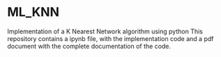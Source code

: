 # ML_KNN
Implementation of a K Nearest Network algorithm using python
This repository contains a ipynb file, with the implementation code and a pdf document with the complete documentation of the code.

